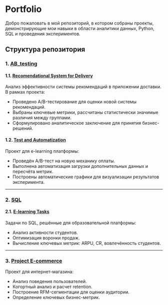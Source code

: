 # Portfolio

Добро пожаловать в мой репозиторий, в котором собраны проекты, демонстрирующие мои навыки в области аналитики данных, Python, SQL и проведения экспериментов. 

## Структура репозитория

### 1. [AB_testing](AB_testing)
#### 1.1. [Recomendational System for Delivery](AB_testing/recomendational_system_4delivery)
Анализ эффективности системы рекомендаций в приложении доставки.  
В рамках проекта:
- Проведено A/B-тестирование для оценки новой системы рекомендаций.
- Выбраны ключевые метрики, рассчитаны статистически значимые различия между группами.
- Сформулировано аналитическое заключение для принятия бизнес-решений.

#### 1.2. [Test and Automatization](AB_testing/test_and_automatization)
Проект для e-learning платформы:
- Проведён A/B-тест на новую механику оплаты.
- Выполнена автоматизация загрузки дополнительных данных и пересчёта метрик.
- Построены автоматические графики для визуализации результатов эксперимента.

---

### 2. [SQL](SQL)
#### 2.1. [E-learning Tasks](SQL/e-learning_tasks)
Задачи по SQL, решённые для образовательной платформы:
- Анализ активности студентов.
- Оптимизация воронки продаж.
- Вычисление ключевых метрик: ARPU, CR, вовлечённость студентов.

---

### 3. [Project E-commerce](project_e-commerce)
Проект для интернет-магазина:
- Анализ поведения пользователей.
- Когортный анализ и расчет retention.
- Построение RFM-сегментации для оценки аудитории.
- Определение ключевых бизнес-метрик.
